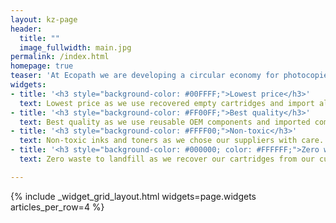 ```yaml
---
layout: kz-page
header:
  title: ""
  image_fullwidth: main.jpg
permalink: /index.html
homepage: true
teaser: 'At Ecopath we are developing a circular economy for photocopier, printer and duplicator cartridges in Nigeria. Our mission is to provide affordable and eco-friendly ink and toner cartridges to advance industries with high demand for printouts (education, healthcare, etc.) while also reducing the amount of plastic waste generated. Remanufacturing cartridges sounds like a simple idea, but until now it has not been done anywhere in West Africa.<br><br>Our unique selling proposition:'
widgets:
- title: '<h3 style="background-color: #00FFFF;">Lowest price</h3>'
  text: Lowest price as we use recovered empty cartridges and import all components in bulk. 
- title: '<h3 style="background-color: #FF00FF;">Best quality</h3>'
  text: Best quality as we use reusable OEM components and imported components from high quality manufacturers.
- title: '<h3 style="background-color: #FFFF00;">Non-toxic</h3>'
  text: Non-toxic inks and toners as we chose our suppliers with care.
- title: '<h3 style="background-color: #000000; color: #FFFFFF;">Zero waste</h3>'
  text: Zero waste to landfill as we recover our cartridges from our customers to either remanufacture or recycle them

---
```


{% include _widget_grid_layout.html widgets=page.widgets articles_per_row=4 %}